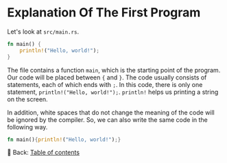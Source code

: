 # Explanation Of The First Program

Let's look at `src/main.rs`.

```rust
fn main() {
    println!("Hello, world!");
}
```

The file contains a function `main`, which is the starting point of the program.
Our code will be placed between `{` and `}`.
The code usually consists of statements, each of which ends with `;`.
In this code, there is only one statement, `println!("Hello, world!");`.
`println!` helps us printing a string on the screen.

In addition, white spaces that do not change the meaning of the code will be ignored by the compiler.
So, we can also write the same code in the following way.

```rust
fn main(){println!("Hello, world!");}
```

<!-- :arrow_right:  Next:  -->

:blue_book: Back: [Table of contents](./../README.md)
